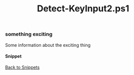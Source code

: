 ﻿---
layout: post
title: Detect-KeyInput2.ps1
---

### something exciting

Some information about the exciting thing

#### Snippet

<script src="https://gist-it.appspot.com/github.com/BanterBoy/scripts-blog/blob/master/PowerShell/tools/Detect-KeyInput2.ps1"></script>

<a href="/menu/_pages/snippets.html">Back to Snippets</a>
